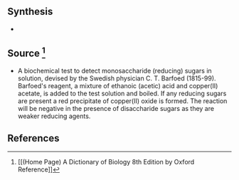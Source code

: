## Synthesis
- 
## Source [^1]
- A biochemical test to detect monosaccharide (reducing) sugars in solution, devised by the Swedish physician C. T. Barfoed (1815-99). Barfoed's reagent, a mixture of ethanoic (acetic) acid and copper(II) acetate, is added to the test solution and boiled. If any reducing sugars are present a red precipitate of copper(II) oxide is formed. The reaction will be negative in the presence of disaccharide sugars as they are weaker reducing agents.
## References

[^1]: [[(Home Page) A Dictionary of Biology 8th Edition by Oxford Reference]]